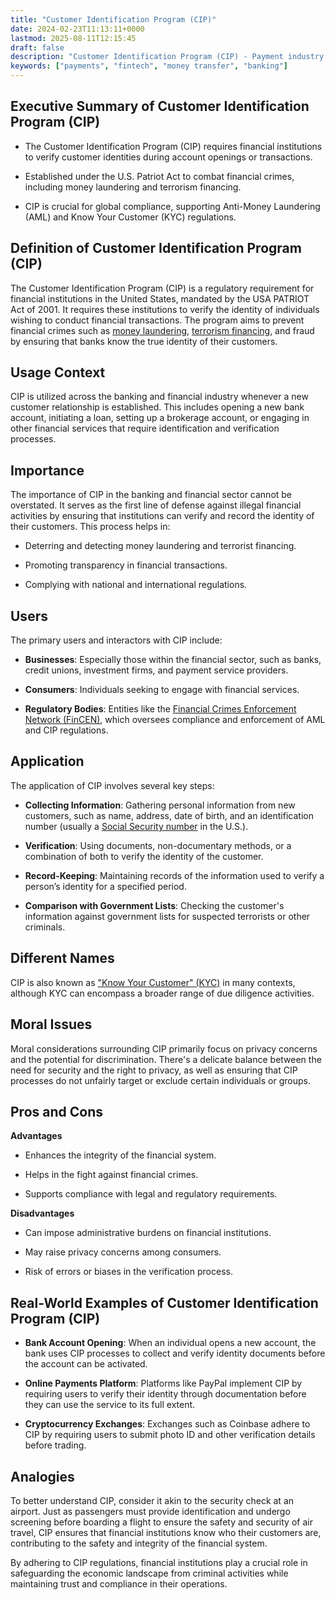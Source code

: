 ```yaml
---
title: "Customer Identification Program (CIP)"
date: 2024-02-23T11:13:11+0000
lastmod: 2025-08-11T12:15:45
draft: false
description: "Customer Identification Program (CIP) - Payment industry knowledge and insights"
keywords: ["payments", "fintech", "money transfer", "banking"]
---
```


## Executive Summary of Customer Identification Program (CIP)

- The Customer Identification Program (CIP) requires financial institutions to verify customer identities during account openings or transactions.

- Established under the U.S. Patriot Act to combat financial crimes, including money laundering and terrorism financing.

- CIP is crucial for global compliance, supporting Anti-Money Laundering (AML) and Know Your Customer (KYC) regulations.

## Definition of Customer Identification Program (CIP)

The Customer Identification Program (CIP) is a regulatory requirement for financial institutions in the United States, mandated by the USA PATRIOT Act of 2001. It requires these institutions to verify the identity of individuals wishing to conduct financial transactions. The program aims to prevent financial crimes such as [money laundering](https://faisalkhanllc.xyz/resources/payments-wiki/m/money-laundering/), [terrorism financing](https://faisalkhanllc.xyz/resources/payments-wiki/t/terrorist-financing-tf/), and fraud by ensuring that banks know the true identity of their customers.

## Usage Context

CIP is utilized across the banking and financial industry whenever a new customer relationship is established. This includes opening a new bank account, initiating a loan, setting up a brokerage account, or engaging in other financial services that require identification and verification processes.

## Importance

The importance of CIP in the banking and financial sector cannot be overstated. It serves as the first line of defense against illegal financial activities by ensuring that institutions can verify and record the identity of their customers. This process helps in:

- Deterring and detecting money laundering and terrorist financing.

- Promoting transparency in financial transactions.

- Complying with national and international regulations.

## Users

The primary users and interactors with CIP include:

- **Businesses**: Especially those within the financial sector, such as banks, credit unions, investment firms, and payment service providers.

- **Consumers**: Individuals seeking to engage with financial services.

- **Regulatory Bodies**: Entities like the [Financial Crimes Enforcement Network (FinCEN)](https://faisalkhanllc.xyz/resources/payments-wiki/f/financial-crimes-enforcement-network-fincen/), which oversees compliance and enforcement of AML and CIP regulations.

## Application

The application of CIP involves several key steps:

- **Collecting Information**: Gathering personal information from new customers, such as name, address, date of birth, and an identification number (usually a [Social Security number](https://faisalkhanllc.xyz/resources/payments-wiki/s/social-security/social-security-number-ssn/) in the U.S.).

- **Verification**: Using documents, non-documentary methods, or a combination of both to verify the identity of the customer.

- **Record-Keeping**: Maintaining records of the information used to verify a person’s identity for a specified period.

- **Comparison with Government Lists**: Checking the customer's information against government lists for suspected terrorists or other criminals.

## Different Names

CIP is also known as ["Know Your Customer" (KYC)](https://faisalkhanllc.xyz/resources/payments-wiki/k/know-your-customer-kyc/) in many contexts, although KYC can encompass a broader range of due diligence activities.

## Moral Issues

Moral considerations surrounding CIP primarily focus on privacy concerns and the potential for discrimination. There's a delicate balance between the need for security and the right to privacy, as well as ensuring that CIP processes do not unfairly target or exclude certain individuals or groups.

## Pros and Cons

**Advantages**

- Enhances the integrity of the financial system.

- Helps in the fight against financial crimes.

- Supports compliance with legal and regulatory requirements.

**Disadvantages**

- Can impose administrative burdens on financial institutions.

- May raise privacy concerns among consumers.

- Risk of errors or biases in the verification process.

## Real-World Examples of Customer Identification Program (CIP)

- **Bank Account Opening**: When an individual opens a new account, the bank uses CIP processes to collect and verify identity documents before the account can be activated.

- **Online Payments Platform**: Platforms like PayPal implement CIP by requiring users to verify their identity through documentation before they can use the service to its full extent.

- **Cryptocurrency Exchanges**: Exchanges such as Coinbase adhere to CIP by requiring users to submit photo ID and other verification details before trading.

## Analogies

To better understand CIP, consider it akin to the security check at an airport. Just as passengers must provide identification and undergo screening before boarding a flight to ensure the safety and security of air travel, CIP ensures that financial institutions know who their customers are, contributing to the safety and integrity of the financial system.

By adhering to CIP regulations, financial institutions play a crucial role in safeguarding the economic landscape from criminal activities while maintaining trust and compliance in their operations.